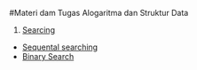 #Materi dam Tugas Alogaritma dan Struktur Data

1. [Searcing](https://github.com/WesleyJefferson/Searcing/blob/main/binary.c)
- [Sequental searching](https://github.com/WesleyJefferson/Searcing/blob/main/Algoritma%20pencarian%20linear.txt)
- [Binary Search](https://github.com/WesleyJefferson/Searcing/blob/main/Algoritma%20pencarian%20biner.txt)
